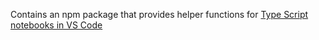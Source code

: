 Contains an npm package that provides helper functions for [Type Script notebooks in VS Code](https://marketplace.visualstudio.com/items?itemName=donjayamanne.typescript-notebook)
